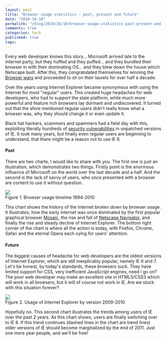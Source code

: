```yaml
---
layout: post
title: "Browser usage statistics - past, present and future"
date: "2010-10-10"
permalink: "/blog/2010/10/10/browser-usage-statistics-past-present-and-future/"
comments: true
categories: tech
published: true
tags: 
---
```


Every web developer knows this story... Microsoft arrived late to the Internet party, but they huffed and they puffed... and they bundled their browser in with their dominating OS... and they blew down the house which Netscape built. After this, they congratulated themselves for winning the [Browser wars](http://en.wikipedia.org/wiki/History_of_Internet_Explorer#1997-2001:The_browser_wars) and proceeded to sit on their laurels for over half a decade.

<!-- more -->

Over the years using Internet Explorer became synonymous with using the Internet for most "regular" users. This created huge headaches for web developers, who had to support the stale platform, while much more powerful and feature rich browsers lay dormant and undiscovered. It turned out that the afore mentioned regular users didn't really know what a browser was, why they should change it or even update it. 

Black hat hackers, scammers and spammers had a field day with this, exploiting literally hundreds of [security vulnerabilities](http://secunia.com/advisories/product/11/) in unpatched versions of IE. It took many years, but finally even regular users are beginning to understand, that there might be a reason not to use IE 6.

#### Past
There are two charts, I would like to share with you. The first one is just an illustration, which demonstrates two things. Firstly point is the enormous influence of Microsoft on the world over the last decade and a half. And the second is the lack of savvy of users, who once presented with a browser are content to use it without question.

<div class="figure">
<img src="/images/illustrations/browser-usage-statistics-past-present-and-future-1.png">
<div class="legend">Figure 1. Browser usage timeline 1994-2010</div>
</div>

This chart shows the history of the Internet broken down by browser usage. It illustrates, how the early internet was once dominated by the first popular graphical browser [Mosaic](http://en.wikipedia.org/wiki/Mosaic_web_browser), the rise and fall of [Netscape Navigator](http://en.wikipedia.org/wiki/Netscape_Navigator), and finally the rise and steady decline of Internet Explorer. The bottom right corner of the chart is where all the action is today, with Firefox, Chrome, Safari and the eternal Opera each vying for users' attention.

#### Future
The biggest causes of headache for web developers are the oldest versions of Internet Explorer, which are still inexplicably popular, namely IE 6 and 7. Let's be honest, by today's standards, these browsers suck. They have limited support for CSS, very inefficient JavaScript engines, need I go on? The poor web developer may make an excellent site in HTML5/CSS3 which will work in all browsers, but it will of course not work in IE. Are we stuck with this situation forever?

<div class="figure">
<img src="/images/illustrations/browser-usage-statistics-past-present-and-future-2.png">
<div class="legend">Figure 2. Usage of Internet Explorer by version 2009-2010</div>
</div>

Hopefully no. This second chart illustrates the trends among users of IE over the past 2 years. As this chart shows, users are finally switching over to IE 8. If this trend continues (dashed lines in the chart are trend lines) older versions of IE should become marginalized by the end of 2011. Just one more year people, and we'll be free!
